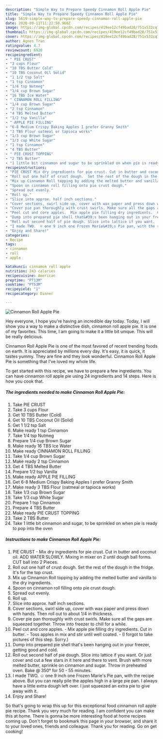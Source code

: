 ```yaml
---
description: "Simple Way to Prepare Speedy Cinnamon Roll Apple Pie"
title: "Simple Way to Prepare Speedy Cinnamon Roll Apple Pie"
slug: 5619-simple-way-to-prepare-speedy-cinnamon-roll-apple-pie
date: 2020-09-11T11:22:58.968Z
image: https://img-global.cpcdn.com/recipes/419ee12cf49bad28/751x532cq70/cinnamon-roll-apple-pie-recipe-main-photo.jpg
thumbnail: https://img-global.cpcdn.com/recipes/419ee12cf49bad28/751x532cq70/cinnamon-roll-apple-pie-recipe-main-photo.jpg
cover: https://img-global.cpcdn.com/recipes/419ee12cf49bad28/751x532cq70/cinnamon-roll-apple-pie-recipe-main-photo.jpg
author: Agnes Tran
ratingvalue: 4.7
reviewcount: 6920
recipeingredient:
- " PIE CRUST"
- "3 cups Flour"
- "10 TBS Butter Cold"
- "10 TBS Coconut Oil Solid"
- "1 1/2 tsp Salt"
- "1 tsp Cinnamon"
- "1/4 tsp Nutmeg"
- "1/4 cup Brown Sugar"
- "16 TBS Ice Water"
- " CINNAMON ROLL FILLING"
- "1/4 cup Brown Sugar"
- "2 tsp Cinnamon"
- "4 TBS Melted Butter"
- "1/2 tsp Vanilla"
- " APPLE PIE FILLING"
- "6-8 Medium Crispy Baking Apples I prefer Granny Smith"
- "3 TBS Flour oatmeal or tapioca works"
- "1/3 cup Brown Sugar"
- "1/3 cup White Sugar"
- "1 tsp Cinnamon"
- "4 TBS Butter"
- " PIE CRUST TOPPING"
- "2 TBS Butter"
- "1 little bit cinnamon and sugar to be sprinkled on when pie is ready to pop into the oven"
recipeinstructions:
- "PIE CRUST Mix dry ingredients for pie crust. Cut in butter and coconut oil.  ADD WATER SLOWLY. Mixing in mixer on 2 until dough ball forms. CUT ball into 2 Pieces."
- "Roll out one half of crust dough.  Set the rest of the dough in the fridge. It&#39;s for the top crust."
- "Mix up Cinnamon Roll topping by adding the melted butter and vanilla to the dry ingredients."
- "Spoon on cinnamon roll filling onto pie crust dough."
- "Spread out evenly."
- "Roll up."
- "Slice into approx. half inch sections."
- "Cover sections, swirl side up, cover with wax paper and press down with hands. Then roll out to about 1/4 in thickness."
- "Cover pie pan thoroughly with crust swirls. Make sure all the gaps are squeezed together. Throw into freezer to chill for a while."
- "Peel cut and core apples.  Mix apple pie filling dry ingredients.  Cut in butter.  Toss apples in mix and stir until well coated.  (I forgot to take pictures of this step.  Sorry.)"
- "Dump into prepared pie shell that&#39;s been hanging out in your freezer, getting good and cold."
- "Roll out second half of pie dough. Slice into lattice if you want.  Or just cover and cut a few stars in it here and there to vent. Brush with more melted butter,  sprinkle on cinnamon and sugar. Throw in preheated oven. Bake @ 350° for 50 - 55 minutes."
- "I made TWO.  ☺ one 9 inch one Frozen Marie&#39;s Pie pan, with the recipe above. But you can really pile the apples high in a large pie pan.  I always have a little extra dough left over.  I just squeezed an extra pie to give away with it."
- "Enjoy and Share!"
categories:
- Recipe
tags:
- cinnamon
- roll
- apple

katakunci: cinnamon roll apple 
nutrition: 243 calories
recipecuisine: American
preptime: "PT13M"
cooktime: "PT53M"
recipeyield: "1"
recipecategory: Dinner

---
```



![Cinnamon Roll Apple Pie](https://img-global.cpcdn.com/recipes/419ee12cf49bad28/751x532cq70/cinnamon-roll-apple-pie-recipe-main-photo.jpg)

Hey everyone, I hope you're having an incredible day today. Today, I will show you a way to make a distinctive dish, cinnamon roll apple pie. It is one of my favorites. This time, I am going to make it a little bit unique. This will be really delicious.



Cinnamon Roll Apple Pie is one of the most favored of recent trending foods on earth. It is appreciated by millions every day. It's easy, it is quick, it tastes yummy. They are fine and they look wonderful. Cinnamon Roll Apple Pie is something that I've loved my whole life.


To get started with this recipe, we have to prepare a few ingredients. You can have cinnamon roll apple pie using 24 ingredients and 14 steps. Here is how you cook that.

<!--inarticleads1-->

##### The ingredients needed to make Cinnamon Roll Apple Pie:

1. Take  PIE CRUST
1. Take 3 cups Flour
1. Get 10 TBS Butter (Cold)
1. Get 10 TBS Coconut Oil (Solid)
1. Get 1 1/2 tsp Salt
1. Make ready 1 tsp Cinnamon
1. Take 1/4 tsp Nutmeg
1. Prepare 1/4 cup Brown Sugar
1. Make ready 16 TBS Ice Water
1. Make ready  CINNAMON ROLL FILLING
1. Take 1/4 cup Brown Sugar
1. Make ready 2 tsp Cinnamon
1. Get 4 TBS Melted Butter
1. Prepare 1/2 tsp Vanilla
1. Make ready  APPLE PIE FILLING
1. Get 6-8 Medium Crispy Baking Apples I prefer Granny Smith
1. Make ready 3 TBS Flour (oatmeal or tapioca works)
1. Take 1/3 cup Brown Sugar
1. Take 1/3 cup White Sugar
1. Prepare 1 tsp Cinnamon
1. Prepare 4 TBS Butter
1. Make ready  PIE CRUST TOPPING
1. Take 2 TBS Butter
1. Take 1 little bit cinnamon and sugar, to be sprinkled on when pie is ready to pop into the oven




<!--inarticleads2-->

##### Instructions to make Cinnamon Roll Apple Pie:

1. PIE CRUST - Mix dry ingredients for pie crust. Cut in butter and coconut oil.  ADD WATER SLOWLY. Mixing in mixer on 2 until dough ball forms. CUT ball into 2 Pieces.
1. Roll out one half of crust dough.  Set the rest of the dough in the fridge. It&#39;s for the top crust.
1. Mix up Cinnamon Roll topping by adding the melted butter and vanilla to the dry ingredients.
1. Spoon on cinnamon roll filling onto pie crust dough.
1. Spread out evenly.
1. Roll up.
1. Slice into approx. half inch sections.
1. Cover sections, swirl side up, cover with wax paper and press down with hands. Then roll out to about 1/4 in thickness.
1. Cover pie pan thoroughly with crust swirls. Make sure all the gaps are squeezed together. Throw into freezer to chill for a while.
1. Peel cut and core apples.  - Mix apple pie filling dry ingredients.  Cut in butter.  - Toss apples in mix and stir until well coated.  - (I forgot to take pictures of this step.  Sorry.)
1. Dump into prepared pie shell that&#39;s been hanging out in your freezer, getting good and cold.
1. Roll out second half of pie dough. Slice into lattice if you want.  Or just cover and cut a few stars in it here and there to vent. Brush with more melted butter,  sprinkle on cinnamon and sugar. Throw in preheated oven. Bake @ 350° for 50 - 55 minutes.
1. I made TWO.  ☺ one 9 inch one Frozen Marie&#39;s Pie pan, with the recipe above. But you can really pile the apples high in a large pie pan.  I always have a little extra dough left over.  I just squeezed an extra pie to give away with it.
1. Enjoy and Share!




So that's going to wrap this up for this exceptional food cinnamon roll apple pie recipe. Thank you very much for reading. I am confident you can make this at home. There is gonna be more interesting food at home recipes coming up. Don't forget to bookmark this page in your browser, and share it to your loved ones, friends and colleague. Thank you for reading. Go on get cooking!
